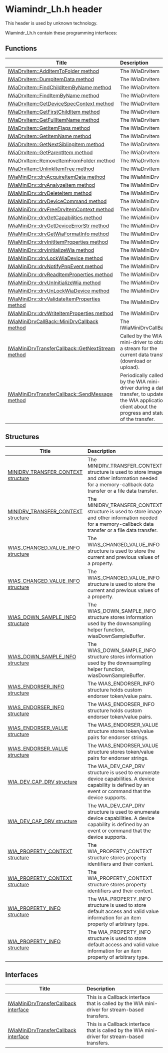 # Wiamindr_Lh.h header


This header is used by unknown technology.

Wiamindr_Lh.h contain these programming interfaces:


## Functions

| Title   | Description   |
| ---- |:---- |
| [IWiaDrvItem::AddItemToFolder method](nf-wiamindr-lh-iwiadrvitem-additemtofolder.md) | The IWiaDrvItem |
| [IWiaDrvItem::DumpItemData method](nf-wiamindr-lh-iwiadrvitem-dumpitemdata.md) | The IWiaDrvItem |
| [IWiaDrvItem::FindChildItemByName method](nf-wiamindr-lh-iwiadrvitem-findchilditembyname.md) | The IWiaDrvItem |
| [IWiaDrvItem::FindItemByName method](nf-wiamindr-lh-iwiadrvitem-finditembyname.md) | The IWiaDrvItem |
| [IWiaDrvItem::GetDeviceSpecContext method](nf-wiamindr-lh-iwiadrvitem-getdevicespeccontext.md) | The IWiaDrvItem |
| [IWiaDrvItem::GetFirstChildItem method](nf-wiamindr-lh-iwiadrvitem-getfirstchilditem.md) | The IWiaDrvItem |
| [IWiaDrvItem::GetFullItemName method](nf-wiamindr-lh-iwiadrvitem-getfullitemname.md) | The IWiaDrvItem |
| [IWiaDrvItem::GetItemFlags method](nf-wiamindr-lh-iwiadrvitem-getitemflags.md) | The IWiaDrvItem |
| [IWiaDrvItem::GetItemName method](nf-wiamindr-lh-iwiadrvitem-getitemname.md) | The IWiaDrvItem |
| [IWiaDrvItem::GetNextSiblingItem method](nf-wiamindr-lh-iwiadrvitem-getnextsiblingitem.md) | The IWiaDrvItem |
| [IWiaDrvItem::GetParentItem method](nf-wiamindr-lh-iwiadrvitem-getparentitem.md) | The IWiaDrvItem |
| [IWiaDrvItem::RemoveItemFromFolder method](nf-wiamindr-lh-iwiadrvitem-removeitemfromfolder.md) | The IWiaDrvItem |
| [IWiaDrvItem::UnlinkItemTree method](nf-wiamindr-lh-iwiadrvitem-unlinkitemtree.md) | The IWiaDrvItem |
| [IWiaMiniDrv::drvAcquireItemData method](nf-wiamindr-lh-iwiaminidrv-drvacquireitemdata.md) | The IWiaMiniDrv |
| [IWiaMiniDrv::drvAnalyzeItem method](nf-wiamindr-lh-iwiaminidrv-drvanalyzeitem.md) | The IWiaMiniDrv |
| [IWiaMiniDrv::drvDeleteItem method](nf-wiamindr-lh-iwiaminidrv-drvdeleteitem.md) | The IWiaMiniDrv |
| [IWiaMiniDrv::drvDeviceCommand method](nf-wiamindr-lh-iwiaminidrv-drvdevicecommand.md) | The IWiaMiniDrv |
| [IWiaMiniDrv::drvFreeDrvItemContext method](nf-wiamindr-lh-iwiaminidrv-drvfreedrvitemcontext.md) | The IWiaMiniDrv |
| [IWiaMiniDrv::drvGetCapabilities method](nf-wiamindr-lh-iwiaminidrv-drvgetcapabilities.md) | The IWiaMiniDrv |
| [IWiaMiniDrv::drvGetDeviceErrorStr method](nf-wiamindr-lh-iwiaminidrv-drvgetdeviceerrorstr.md) | The IWiaMiniDrv |
| [IWiaMiniDrv::drvGetWiaFormatInfo method](nf-wiamindr-lh-iwiaminidrv-drvgetwiaformatinfo.md) | The IWiaMiniDrv |
| [IWiaMiniDrv::drvInitItemProperties method](nf-wiamindr-lh-iwiaminidrv-drvinititemproperties.md) | The IWiaMiniDrv |
| [IWiaMiniDrv::drvInitializeWia method](nf-wiamindr-lh-iwiaminidrv-drvinitializewia.md) | The IWiaMiniDrv |
| [IWiaMiniDrv::drvLockWiaDevice method](nf-wiamindr-lh-iwiaminidrv-drvlockwiadevice.md) | The IWiaMiniDrv |
| [IWiaMiniDrv::drvNotifyPnpEvent method](nf-wiamindr-lh-iwiaminidrv-drvnotifypnpevent.md) | The IWiaMiniDrv |
| [IWiaMiniDrv::drvReadItemProperties method](nf-wiamindr-lh-iwiaminidrv-drvreaditemproperties.md) | The IWiaMiniDrv |
| [IWiaMiniDrv::drvUnInitializeWia method](nf-wiamindr-lh-iwiaminidrv-drvuninitializewia.md) | The IWiaMiniDrv |
| [IWiaMiniDrv::drvUnLockWiaDevice method](nf-wiamindr-lh-iwiaminidrv-drvunlockwiadevice.md) | The IWiaMiniDrv |
| [IWiaMiniDrv::drvValidateItemProperties method](nf-wiamindr-lh-iwiaminidrv-drvvalidateitemproperties.md) | The IWiaMiniDrv |
| [IWiaMiniDrv::drvWriteItemProperties method](nf-wiamindr-lh-iwiaminidrv-drvwriteitemproperties.md) | The IWiaMiniDrv |
| [IWiaMiniDrvCallBack::MiniDrvCallback method](nf-wiamindr-lh-iwiaminidrvcallback-minidrvcallback.md) | The IWiaMiniDrvCallBack |
| [IWiaMiniDrvTransferCallback::GetNextStream method](nf-wiamindr-lh-iwiaminidrvtransfercallback-getnextstream.md) | Called by the WIA mini-driver to obtain a stream for the current data transfer (download or upload). |
| [IWiaMiniDrvTransferCallback::SendMessage method](nf-wiamindr-lh-iwiaminidrvtransfercallback-sendmessage.md) | Periodically called by the WIA mini-driver during a data transfer, to update the WIA application client about the progress and status of the transfer. |

## Structures

| Title   | Description   |
| ---- |:---- |
| [MINIDRV_TRANSFER_CONTEXT structure](ns-wiamindr-lh--minidrv-transfer-context.md) | The MINIDRV_TRANSFER_CONTEXT structure is used to store image and other information needed for a memory-callback data transfer or a file data transfer. |
| [MINIDRV_TRANSFER_CONTEXT structure](ns-wiamindr-lh--minidrv-transfer-context~r1.md) | The MINIDRV_TRANSFER_CONTEXT structure is used to store image and other information needed for a memory-callback data transfer or a file data transfer. |
| [WIAS_CHANGED_VALUE_INFO structure](ns-wiamindr-lh--wias-changed-value-info.md) | The WIAS_CHANGED_VALUE_INFO structure is used to store the current and previous values of a property. |
| [WIAS_CHANGED_VALUE_INFO structure](ns-wiamindr-lh--wias-changed-value-info~r1.md) | The WIAS_CHANGED_VALUE_INFO structure is used to store the current and previous values of a property. |
| [WIAS_DOWN_SAMPLE_INFO structure](ns-wiamindr-lh--wias-down-sample-info.md) | The WIAS_DOWN_SAMPLE_INFO structure stores information used by the downsampling helper function, wiasDownSampleBuffer. |
| [WIAS_DOWN_SAMPLE_INFO structure](ns-wiamindr-lh--wias-down-sample-info~r1.md) | The WIAS_DOWN_SAMPLE_INFO structure stores information used by the downsampling helper function, wiasDownSampleBuffer. |
| [WIAS_ENDORSER_INFO structure](ns-wiamindr-lh--wias-endorser-info.md) | The WIAS_ENDORSER_INFO structure holds custom endorser token/value pairs. |
| [WIAS_ENDORSER_INFO structure](ns-wiamindr-lh--wias-endorser-info~r1.md) | The WIAS_ENDORSER_INFO structure holds custom endorser token/value pairs. |
| [WIAS_ENDORSER_VALUE structure](ns-wiamindr-lh--wias-endorser-value.md) | The WIAS_ENDORSER_VALUE structure stores token/value pairs for endorser strings. |
| [WIAS_ENDORSER_VALUE structure](ns-wiamindr-lh--wias-endorser-value~r1.md) | The WIAS_ENDORSER_VALUE structure stores token/value pairs for endorser strings. |
| [WIA_DEV_CAP_DRV structure](ns-wiamindr-lh--wia-dev-cap-drv.md) | The WIA_DEV_CAP_DRV structure is used to enumerate device capabilities. A device capability is defined by an event or command that the device supports. |
| [WIA_DEV_CAP_DRV structure](ns-wiamindr-lh--wia-dev-cap-drv~r1.md) | The WIA_DEV_CAP_DRV structure is used to enumerate device capabilities. A device capability is defined by an event or command that the device supports. |
| [WIA_PROPERTY_CONTEXT structure](ns-wiamindr-lh--wia-property-context.md) | The WIA_PROPERTY_CONTEXT structure stores property identifiers and their context. |
| [WIA_PROPERTY_CONTEXT structure](ns-wiamindr-lh--wia-property-context~r1.md) | The WIA_PROPERTY_CONTEXT structure stores property identifiers and their context. |
| [WIA_PROPERTY_INFO structure](ns-wiamindr-lh--wia-property-info.md) | The WIA_PROPERTY_INFO structure is used to store default access and valid value information for an item property of arbitrary type. |
| [WIA_PROPERTY_INFO structure](ns-wiamindr-lh--wia-property-info~r1.md) | The WIA_PROPERTY_INFO structure is used to store default access and valid value information for an item property of arbitrary type. |

## Interfaces

| Title   | Description   |
| ---- |:---- |
| [IWiaMiniDrvTransferCallback interface](nn-wiamindr-lh-iwiaminidrvtransfercallback.md) | This is a Callback interface that is called by the WIA mini-driver for stream-based transfers. |
| [IWiaMiniDrvTransferCallback interface](nn-wiamindr-lh-iwiaminidrvtransfercallback~r1.md) | This is a Callback interface that is called by the WIA mini-driver for stream-based transfers. |
